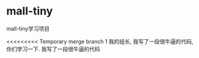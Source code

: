 # mall-tiny

mall-tiny学习项目

<<<<<<<<< Temporary merge branch 1
我的组长, 我写了一段很牛逼的代码, 你们学习一下.
我写了一段很牛逼的代码